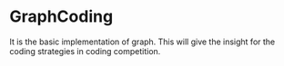 # GraphCoding
It is the basic implementation of graph. This will give the insight for the coding strategies in coding competition.
